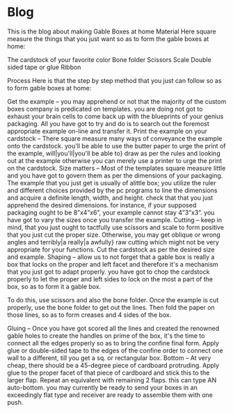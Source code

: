 # Blog
This is the blog about making Gable Boxes at home
Material
Here square measure the things that you just want so as to form the gable boxes at home:

The cardstock of your favorite color
Bone folder
Scissors
Scale
Double sided tape or glue
Ribbon

Process
Here is that the step by step method that you just can follow so as to form gable boxes at home:

Get the example – you may apprehend or not that the majority of the custom boxes company is predicated on templates. you are doing not got to exhaust your brain cells to come back up with the blueprints of your genius packaging. All you have got to try and do is to search out the foremost appropriate example on-line and transfer it.
Print the example on your cardstock – There square measure many ways of conveyance the example onto the cardstock. you'll be able to use the butter paper to urge the print of the example, will|you'll|you'll be able to} draw as per the rules and looking out at the example otherwise you can merely use a printer to urge the print on the cardstock.
Size matters – Most of the templates square measure little and you have got to govern them as per the dimensions of your packaging. The example that you just get is usually of alittle box; you utilize the ruler and different choices provided by the pc programs to line the dimensions and acquire a definite length, width, and height. check that that you just apprehend the desired dimensions. for instance, if your supposed packaging ought to be 8”x4”x6”, your example cannot stay 4”3”x3”. you have got to vary the sizes once you transfer the example.
Cutting – keep in mind, that you just ought to tactfully use scissors and scale to form positive that you just cut the proper size. Otherwise, you may get oblique or wrong angles and terribly|a really|a awfully} raw cutting which might not be very appropriate for your functions. Cut the cardstock as per the desired size and example.
Shaping – allow us to not forget that a gable box is really a box that locks on the proper and left facet and therefore it's a mechanism that you just got to adapt properly. you have got to chop the cardstock properly to let the proper and left sides to lock on the most a part of the box, so as to form it a gable box.

To do this, use scissors and also the bone folder. Once the example is cut properly, use the bone folder to get out the lines. Then fold the paper on those lines, so as to form creases and 4 sides of the box.

Gluing – Once you have got scored all the lines and created the renowned gable holes to create the handles on prime of the box, it's the time to connect all the edges properly so as to bring the confine final form. Apply glue or double-sided tape to the edges of the confine order to connect one wall to a different, till you get a sq. or rectangular box.
Bottom – At very cheap, there should be a 45-degree piece of cardboard protruding. Apply glue to the proper facet of that piece of cardboard and stick this to the larger flap. Repeat an equivalent with remaining 2 flaps. this can type AN auto-bottom. you may currently be ready to send your boxes in an exceedingly flat type and receiver are ready to assemble them with one push.
